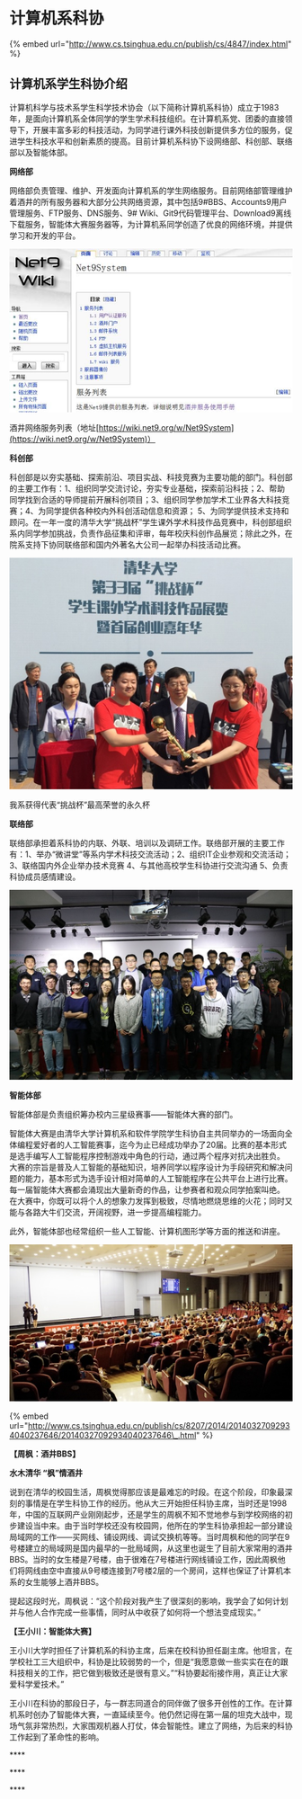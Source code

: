 # 计算机系科协

{% embed url="http://www.cs.tsinghua.edu.cn/publish/cs/4847/index.html" %}

## 计算机系学生科协介绍

计算机科学与技术系学生科学技术协会（以下简称计算机系科协）成立于1983年，是面向计算机系全体同学的学生学术科技组织。在计算机系党、团委的直接领导下，开展丰富多彩的科技活动，为同学进行课外科技创新提供多方位的服务，促进学生科技水平和创新素质的提高。目前计算机系科协下设网络部、科创部、联络部以及智能体部。

**网络部**

网络部负责管理、维护、开发面向计算机系的学生网络服务。目前网络部管理维护着酒井的所有服务器和大部分公共网络资源，其中包括9\#BBS、Accounts9用户管理服务、FTP服务、DNS服务、9\# Wiki、Git9代码管理平台、Download9离线下载服务，智能体大赛服务器等，为计算机系同学创造了优良的网络环境，并提供学习和开发的平台。

![](../.gitbook/assets/image%20%285%29.png)

酒井网络服务列表（地址[https://wiki.net9.org/w/Net9System](https://wiki.net9.org/w/Net9System)）



**科创部**

科创部是以夯实基础、探索前沿、项目实战、科技竞赛为主要功能的部门。科创部的主要工作有：1、组织同学交流讨论，夯实专业基础，探索前沿科技；2、帮助同学找到合适的导师提前开展科创项目；3、组织同学参加学术工业界各大科技竞赛；4、为同学提供各种校内外科创活动信息和资源； 5、为同学提供技术支持和顾问。在一年一度的清华大学“挑战杯”学生课外学术科技作品竞赛中，科创部组织系内同学参加挑战，负责作品征集和评审，每年校庆科创作品展览；除此之外，在院系支持下协同联络部和国内外著名大公司一起举办科技活动比赛。

![](../.gitbook/assets/image%20%2812%29.png)

我系获得代表“挑战杯”最高荣誉的永久杯



**联络部**

联络部承担着系科协的内联、外联、培训以及调研工作。联络部开展的主要工作有：1、举办“微讲堂”等系内学术科技交流活动；2、组织IT企业参观和交流活动；3、联络国内外企业举办技术竞赛 4、与其他高校学生科协进行交流沟通 5、负责科协成员感情建设。

![&#x56FE;3 &#x8054;&#x7EDC;&#x90E8;&#x7EC4;&#x7EC7;&#x53C2;&#x89C2;&#x4EBA;&#x4EBA;&#x7F51;&#x516C;&#x53F8;](../.gitbook/assets/image%20%281%29.png)

**智能体部**

智能体部是负责组织筹办校内三星级赛事——智能体大赛的部门。

智能体大赛是由清华大学计算机系和软件学院学生科协自主共同举办的一场面向全体编程爱好者的人工智能赛事，迄今为止已经成功举办了20届。比赛的基本形式是选手编写人工智能程序控制游戏中角色的行动，通过两个程序对抗决出胜负。 大赛的宗旨是普及人工智能的基础知识，培养同学以程序设计为手段研究和解决问题的能力，基本形式为选手设计相对简单的人工智能程序在公共平台上进行比赛。每一届智能体大赛都会涌现出大量新奇的作品，让参赛者和观众同学拍案叫绝。 在大赛中，你既可以将个人的想象力发挥到极致，尽情地燃烧思维的火花；同时又能与各路大牛们交流，开阔视野，进一步提高编程能力。

此外，智能体部也经常组织一些人工智能、计算机图形学等方面的推送和讲座。

![&#x201C;&#x641C;&#x72D0;&#x676F;&#x201D;&#x7B2C;20&#x5C4A;&#x667A;&#x80FD;&#x4F53;&#x5927;&#x8D5B;&#x73B0;&#x573A;&#x603B;&#x51B3;&#x8D5B;&#x5728;&#x6E05;&#x534E;&#x5927;&#x5B66;&#x4E3B;&#x697C;&#x540E;&#x5385;&#x4E3E;&#x884C;](../.gitbook/assets/image.png)















{% embed url="http://www.cs.tsinghua.edu.cn/publish/cs/8207/2014/20140327092934040237646/20140327092934040237646\_.html" %}

**【周枫：酒井BBS】**

**水木清华 “枫”情酒井**

说到在清华的校园生活，周枫觉得那应该是最难忘的时段。在这个阶段，印象最深刻的事情是在学生科协工作的经历。他从大三开始担任科协主席，当时还是1998年，中国的互联网产业刚刚起步，还是学生的周枫不知不觉地参与到学校网络的初步建设当中来。由于当时学校还没有校园网，他所在的学生科协承担起一部分建设局域网的工作——买网线、铺设网线、调试交换机等等。当时周枫和他的同学在9号楼建立的局域网是国内最早的一批局域网，从这里也诞生了目前大家常用的酒井BBS。当时的女生楼是7号楼，由于很难在7号楼进行网线铺设工作，因此周枫他们将网线由空中直接从9号楼连接到7号楼2层的一个房间，这样也保证了计算机本系的女生能够上酒井BBS。

提起这段时光，周枫说：“这个阶段对我产生了很深刻的影响，我学会了如何计划并与他人合作完成一些事情，同时从中收获了如何将一个想法变成现实。”



**【王小川：智能体大赛】**

王小川大学时担任了计算机系的科协主席，后来在校科协担任副主席。他坦言，在学校社工三大组织中，科协是比较弱势的一个，但是“我愿意做一些实实在在的跟科技相关的工作，把它做到极致还是很有意义。”“科协要起衔接作用，真正让大家爱科学爱技术。”

王小川在科协的那段日子，与一群志同道合的同伴做了很多开创性的工作。在计算机系时创办了智能体大赛，一直延续至今。他仍然记得在第一届的坦克大战中，现场气氛非常热烈，大家围观机器人打仗，体会智能性。建立了网络，为后来的科协工作起到了革命性的影响。

\*\*\*\*

\*\*\*\*

\*\*\*\*







